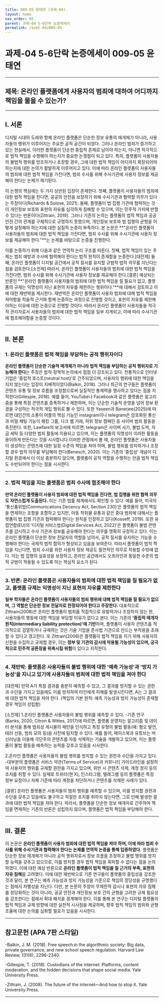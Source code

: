 ```yaml
---
title: 009-05 윤태연 (과제-04)
layout: home
nav_order: 05
parent: 과제-04 5-6단락 논증에세이
permalink: /asmt-04/009-05
---
```


# 과제-04 5-6단락 논증에세이 009-05 윤태연 

---

## 제목: 온라인 플랫폼에게 사용자의 범죄에 대하여 어디까지 책임을 물을 수 있는가?

---

## I. 서론
디지털 시대의 도래와 함께 온라인 플랫폼은 단순한 정보 유통의 매개체가 아니라, 사용자들의 행위가 이루어지는 주요한 공적 공간이 되었다. 그러나 온라인 범죄가 증가하고 있는 현실에서, 이러한 플랫폼이 단순한 중립적 존재로 남아야 하는지, 아니면 적극적으로 법적 책임을 수행해야 하는지가 중요한 논쟁점이 되고 있다. 특히, 플랫폼이 사용자들의 불법적 행위를 방조하거나 조장할 경우, 그에 대한 법적 책임이 어디까지 확장되어야 하는지에 대한 논의가 활발하게 이루어지고 있다. 이에 따라 온라인 플랫폼이 사용자들의 범죄에 대한 법적 책임을 가진다면, 범죄 수사를 위해 수사기관에 사용자 정보를 제공해야 한다는 논제가 제기된다.

이 논쟁의 핵심에는 두 가지 상반된 입장이 존재한다. 첫째, 플랫폼이 사용자들의 범죄에 대한 법적 책임을 진다면, 공공의 안전을 보장하기 위해 수사기관과 협력할 의무가 있다는 주장이다(Richards & Solove, 2021). 둘째, 플랫폼이 법 집행 기관에 협력하는 것이 개인정보 보호와 표현의 자유를 심각하게 침해할 수 있으며, 이는 민주적 가치에 반할 수 있다는 반론이다(Zittrain, 2019). 그러나 기존의 논의는 플랫폼의 법적 책임과 공공 안전 간의 관계를 구체적으로 규명하지 못했으며, 개인정보 보호와 법 집행의 균형을 어떻게 설정해야 하는지에 대한 실질적 논증이 부족하다.
본 논문은 **"온라인 플랫폼이 사용자들의 범죄에 대한 법적 책임을 가진다면, 범죄 수사를 위해 수사기관에 사용자 정보를 제공해야 한다."**는 논제를 바탕으로 논증을 진행한다.

이를 논증하기 위해 다음과 같은 연역적 논리 구조를 따른다. 첫째, 법적 책임이 있는 주체는 범죄 예방과 수사에 협력해야 한다는 법적 원칙이 존재함을 논증한다.[대전제] 둘째, 온라인 플랫폼이 디지털 공간에서 공적 질서를 유지할 규범적·법적 의무를 지닌다는 점을 검토한다.[소전제] 따라서, 온라인 플랫폼이 사용자들의 범죄에 대한 법적 책임을 가진다면, 범죄 수사를 위해 수사기관에 사용자 정보를 제공해야 한다.[결론] 예상되는 반론인 **"온라인 플랫폼이 사용자들의 범죄에 대한 법적 책임을 질 필요가 없고, 플랫폼의 규제는 익명성이 지닌 표현의 자유를 제한하는 행위이다."**에 대해서 검토하고 이에 대한 재반박을 제시한다. 재반박은 온라인 플랫폼이 사용자 범죄에 대해 법적 책임을 져야함을 학술적 근거와 함께 논증하는 과정으로 진행할 것이고, 표현의 자유를 제한해야하는 이유에 대한 논증으로 진행할 것이다. 따라서 온라인 플랫폼이 사용자들을 적극적 관리자로서 사용자들의 범죄에 대한 법적 책임을 일부 지게되고, 이에 따라 수사기관에 협조해야함을 논증할 것이다.


---

## II. 본론

### 1. 온라인 플랫폼은 법적 책임을 부담하는 공적 행위자이다

**온라인 플랫폼이 단순한 기술적 매개체가 아니라 법적 책임을 부담하는 공적 행위자로 기능해야 한다**는 주장은 법적·정책적 논의에서 점점 더 강조되고 있다. 전통적으로 인터넷 기업은 ‘중립적 호스트(neutral host)’로 간주되었으며, 사용자의 행위에 대한 책임을 지지 않는다는 입장이 지배적이었다(Balkin, 2018). 그러나 최근의 연구들은 플랫폼이 콘텐츠 유통 및 정보 흐름을 조정함으로써 실질적인 통제력을 행사하고 있다는 점을 지적한다(Gillespie, 2018). 예를 들어, YouTube나 Facebook과 같은 플랫폼은 알고리즘을 통해 특정 콘텐츠를 증폭하거나 제한하며, 이는 단순한 기술적 운영을 넘어 정보 환경을 구성하는 적극적 개입 행위로 볼 수 있다. 또한 Yaseen과 Banerjee(2025)에 따르면 대인간의 소통이 어플의 핵심 기능인 instagram이나 telegram은 암호화된 통신과 비밀 채팅 기능이 해킹 그룹, 다크 웹 거래, 허위 정보 캠페인 등 사이버 범죄 활동을 촉진한다. 또한, Lawfare의 보고서에 따르면, telegram은 사이버 사기, 불법 도박, 자금 세탁 등 다양한 범죄 활동에 이용되고 있으며, 이는 플랫폼의 익명성이 이러한 활동을 용이하게 만든다는 것을 시사합니다.이러한 관점에서 볼 때, 온라인 플랫폼은 사용자들이 생성하는 콘텐츠에 대한 일정 수준의 책임을 져야 하며, 불법 행위를 방치하거나 조장할 경우 법적 의무를 부담해야 한다(Benesch, 2020). 이는 기존의 ‘중립성’ 개념이 디지털 환경에서 더 이상 충분하지 않으며, 플랫폼이 공적 역할을 수행하는 만큼 법적 책임도 수반되어야 한다는 점을 시사한다.

---

### 2.  법적 책임을 지는 플랫폼은 범죄 수사에 협조해야 한다

**만약 온라인 플랫폼이 사용자 범죄에 대한 법적 책임을 진다면, 법 집행을 위한 협력 의무도 자연스럽게 도출된다.** 이는 기존 법률 체계에서도 확인할 수 있다. 예를 들어, 미국의 ‘통신품위법(Communications Decency Act, Section 230)’은 플랫폼의 법적 책임을 면제하는 조항을 포함하고 있지만, 아동 착취물 유통과 같은 중대 범죄에 대해서는 플랫폼이 법 집행 기관과 협력해야 한다는 원칙을 인정하고 있다(Kosseff, 2019). 또한 유럽연합(EU)의 ‘디지털 서비스법(Digital Services Act, 2022)’은 플랫폼이 불법 콘텐츠를 감시하고 수사 기관과 정보를 공유해야 한다는 의무를 명확히 규정하고 있다. 이는 온라인 플랫폼이 단순한 정보 전달자의 역할을 넘어서, 공적 질서를 유지하는 기능을 수행해야 한다는 국제적 법적 합의가 형성되고 있음을 보여준다. 따라서 플랫폼이 법적 책임을 지닌다면, 범죄 수사를 위한 사용자 정보 제공도 필연적인 의무로 작용할 수밖에 없다. 이는 법 집행의 실효성을 보장하고, 온라인 공간에서도 오프라인과 동일한 수준의 법적 규범이 적용될 수 있도록 하는 핵심적 요소가 된다.

---

### 3. 반론: 온라인 플랫폼은 사용자들의 범죄에 대한 법적 책임을 질 필요가 없고, 플랫폼 규제는 익명성이 지닌 표현의 자유를 제한한다

**일부 학자들은 온라인 플랫폼이 사용자들의 범죄 행위에 대해 법적 책임을 질 필요가 없으며, 그 역할은 단순한 정보 전달자로 한정되어야 한다고 주장한다.** 대표적으로 Zittrain(2008)은 온라인 플랫폼이 범죄를 직접적으로 유발하거나 조장하지 않는 한, 사용자들의 행동에 대한 책임을 부담할 이유가 없다고 본다. 이는 기존의 **‘중립적 매개자 원칙(intermediary liability protection)’에 기반**하며, 플랫폼이 사용자 콘텐츠를 적극적으로 검열하거나 규제하는 것은 기술 기업을 준사법 기관으로 만드는 부작용을 초래할 수 있다고 경고한다. 또 Zittrain(2008)은 플랫폼이 법적 책임을 지기 위해 사용자의 신원을 수집하고 규제할 경우, 이는 **정부 및 기관의 감시에 악용될 가능성이 있으며, 궁극적으로 민주적 공론장을 위축시킬 위험**이 있다고 지적한다.


---

### 4. 재반박: 플랫폼은 사용자들의 불법 행위에 대한 '예측 가능성'과 '방지 가능성'을 지니고 있기에 사용자들의 범죄에 대한 법적 책임을 져야 한다

[대전제]
만약 A가 특정 결과를 충분히 예측할 수 있고, 그 결과를 방지할 수 있는 권한과 수단을 가지고 있음에도 이를 방치하여 타인에게 피해를 발생시킨다면, A는 그 결과에 대한 법적 책임을 져야 한다. (책임의 기본 원칙: 예측 가능성과 방지 가능성이 존재할 경우 책임이 성립함)

[소전제]
1.온라인 플랫폼은 사용자들의 불법 행위를 예측할 수 있다.
-기존 연구(Banks, 2020; Citron & Wittes, 2017)에 따르면, 플랫폼 운영자는 알고리즘 및 데이터 분석을 통해 범죄성 게시물의 패턴을 인식하고 특정 유형의 불법 활동(예: 혐오 발언, 테러 선동, 범죄 모의 등)을 사전에 탐지할 수 있다. 예를 들어, 페이스북과 유튜브는 머신러닝을 이용해 극단주의 콘텐츠를 자동 삭제하는 기술을 개발하고 있으며, 이는 플랫폼이 불법 활동을 예측하는 능력을 갖추고 있음을 시사한다.

2.온라인 플랫폼은 사용자들의 불법 행위를 방지할 수 있는 권한과 수단을 가지고 있다.
-대부분의 플랫폼은 서비스 약관(Terms of Service)과 커뮤니티 가이드라인을 설정하여 사용자의 행위를 규제할 권한을 가지고 있으며, 위반 시 콘텐츠 삭제, 계정 정지 등의 조치를 취할 수 있다. 실제로 트위터(현 X), 인스타그램, 텔레그램 등의 플랫폼은 특정 정부 요청이나 자체 기준에 따라 계정을 차단하거나 콘텐츠를 삭제한 사례가 있다.

[결론]
온라인 플랫폼은 사용자들의 범죄 행위를 예측할 수 있으며, 이를 방지할 권한과 수단을 갖추고 있음에도 불구하고 적절한 조치를 취하지 않는다면, 그로 인해 발생한 결과에 대한 법적 책임을 져야 한다. 따라서, 플랫폼을 단순한 정보 매개자로 간주하여 책임을 면제하는 기존의 반론은 성립하지 않으며, 플랫폼은 법적 책임을 부담해야 한다.

---

## III. 결론 

이 논문은 **온라인 플랫폼이 사용자 범죄에 대한 법적 책임을 져야 하며, 이에 따라 범죄 수사를 위해 수사기관과 협력해야 한다는 논제를 연역적 논증을 통해 입증하였다.** 플랫폼은 단순한 정보 매개체가 아니라 공적 행위자로서 정보 흐름을 조정하고 불법 행위를 방지할 능력을 갖추고 있으므로, 이를 방치할 경우 법적 책임을 회피할 수 없다는 점을 논의하였다. 이에 대한 예상 반론으로 **온라인 플랫폼이 법적 책임을 질 근거의 부족, 표현의 자유 침해**를 고려했다. 이에 대한 재반박으로 기존 연구들이 플랫폼의 중립성을 강조한 것과 달리, 본 연구는 예측 가능성과 방지 가능성을 기준으로 책임의 정당성을 규명했다는 점에서 차별성을 지닌다. 다만, 본 논문의 주장이 무제한적 감시나 표현의 자유 침해를 정당화하는 것이 아니라, 공공 안전과 개인정보 보호 간의 균형을 고려한 규제 필요성을 강조한다는 점에서 확대 해석을 경계해야 한다. 이를 통해 본 연구는 디지털 플랫폼의 법적 책임과 규제 방향에 대한 실천적 시사점을 제공하며, 향후 법적 책임의 범위와 균형 조율에 대한 논의를 심화할 필요가 있음을 시사한다.

---

## 참고문헌 (APA 7판 스타일)

-Balkin, J. M. (2018). Free speech in the algorithmic society: Big data, private governance, and new school speech regulation. Harvard Law Review, 131(6), 2296-2340.

-Gillespie, T. (2018). Custodians of the internet: Platforms, content moderation, and the hidden decisions that shape social media. Yale University Press.

-Zittrain, J. (2008). The future of the internet—And how to stop it. Yale University Press.

---

[^dilemma]:온라인 플랫폼이 사용자 범죄에 대한 법적 책임을 져야 하는지에 대한 논쟁은 **책임 귀속의 기준과 공공 안전의 균형 문제**를 중심으로 심화되고 있다. 전통적으로 법적 책임은 행위자의 의도성과 통제 가능성을 기반으로 부과되어 왔으며, 온라인 플랫폼은 단순한 정보 전달자로서 사용자 행위에 대한 직접적인 책임을 지지 않는다는 원칙이 적용되었다. **그러나 최근 플랫폼이 알고리즘을 통해 정보의 흐름을 조정하고, 콘텐츠 노출을 결정하는 과정에서 실질적인 개입**을 하고 있다는 점이 강조되면서, 플랫폼을 단순한 중립적 매개자로 간주하는 기존 패러다임이 도전받고 있다. 이로 인해 플랫폼이 사용자 범죄를 예측하고 방지할 수 있음에도 이를 방치한다면, 법적 책임을 부담해야 한다는 주장이 등장한다. 반면, 플랫폼의 법적 책임을 강화할 경우 이는 사용자 감시를 확대하고 표현의 자유를 침해할 가능성이 있으며, 국가 기관과의 협력이 과도한 감시 사회로 이어질 수 있다는 우려가 제기된다. 즉, 플랫폼이 법적 책임을 회피하면 공공 안전이 위협받고, 책임을 부과하면 민주적 권리가 침해될 위험이 있는 딜레마가 발생하는 것이다. 이러한 논쟁은 단순히 플랫폼의 규제 범위를 설정하는 문제가 아니라, 법적 책임의 귀속 원칙과 디지털 시대의 시민권 개념을 어떻게 재구성할 것인지에 대한 근본적인 철학적·정책적 갈등을 드러낸다.